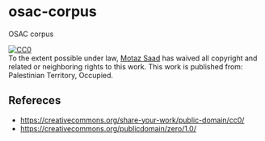 # osac-corpus
OSAC corpus

[![CC0](http://i.creativecommons.org/p/zero/1.0/88x31.png)](http://creativecommons.org/publicdomain/zero/1.0/)   
To the extent possible under law, [<span property="dct:title">Motaz Saad</span>](mksaad.wordpress.com) has waived all copyright and related or neighboring rights to this work. This work is published from: <span property="vcard:Country" datatype="dct:ISO3166" content="PS" about="mksaad.wordpress.com">Palestinian Territory, Occupied</span>.


## Refereces 
* https://creativecommons.org/share-your-work/public-domain/cc0/
* https://creativecommons.org/publicdomain/zero/1.0/ 
